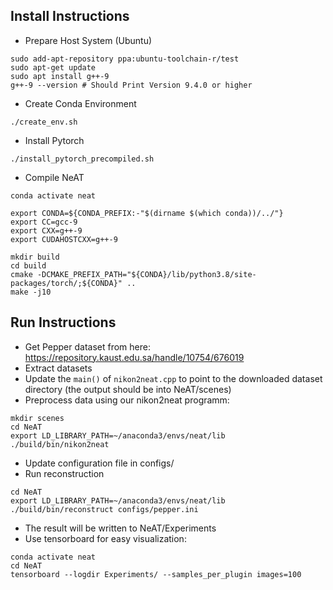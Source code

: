 ## Install Instructions

* Prepare Host System (Ubuntu)
```shell
sudo add-apt-repository ppa:ubuntu-toolchain-r/test
sudo apt-get update
sudo apt install g++-9
g++-9 --version # Should Print Version 9.4.0 or higher
```
* Create Conda Environment

```shell
./create_env.sh
```

* Install Pytorch

 ```shell
./install_pytorch_precompiled.sh
 ```

* Compile NeAT

```shell
conda activate neat

export CONDA=${CONDA_PREFIX:-"$(dirname $(which conda))/../"}
export CC=gcc-9
export CXX=g++-9
export CUDAHOSTCXX=g++-9

mkdir build
cd build
cmake -DCMAKE_PREFIX_PATH="${CONDA}/lib/python3.8/site-packages/torch/;${CONDA}" ..
make -j10

```

## Run Instructions

* Get Pepper dataset from here: https://repository.kaust.edu.sa/handle/10754/676019
* Extract datasets
* Update the `main()` of `nikon2neat.cpp` to point to the downloaded dataset directory (the output should be into NeAT/scenes)
* Preprocess data using our nikon2neat programm:
 ```shell
mkdir scenes
cd NeAT
export LD_LIBRARY_PATH=~/anaconda3/envs/neat/lib
./build/bin/nikon2neat
 ```
* Update configuration file in configs/
* Run reconstruction
 ```shell
cd NeAT
export LD_LIBRARY_PATH=~/anaconda3/envs/neat/lib
./build/bin/reconstruct configs/pepper.ini
 ```
* The result will be written to NeAT/Experiments
* Use tensorboard for easy visualization:
 ```shell
conda activate neat
cd NeAT
tensorboard --logdir Experiments/ --samples_per_plugin images=100
 ```